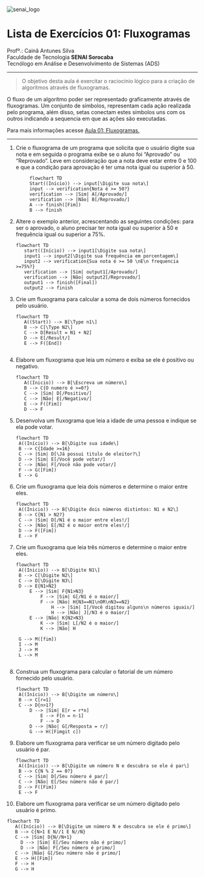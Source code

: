 ![senai_logo](https://transparencia.sp.senai.br/Content/img/logo-senai.png)

# Lista de Exercícios 01: Fluxogramas

Profº.: Cainã Antunes Silva  
Faculdade de Tecnologia **SENAI Sorocaba**  
Tecnólogo em Análise e Desenvolvimento de Sistemas (ADS)
___


> O objetivo desta aula é exercitar o raciocínio lógico para a criação de algoritmos através de fluxogramas.  

O fluxo de um algorítmo poder ser representado graficamente através de fluxogramas. Um conjunto de símbolos, representam cada ação realizada pelo programa, além disso, setas conectam estes símbolos uns com os outros indicando a sequencia em que as ações são executadas.

Para mais informações acesse [Aula 01: Fluxogramas.](https://www.notion.so/cainaantunes/Aula-01-Fluxogramas-188bde521b3b80de90f7dbd9407af71e)

***

1. Crie o fluxograma de um programa que solicita que o usuário digite sua nota e em seguida o programa exibe se o aluno foi “Aprovado” ou “Reprovado”. Leve em consideração que a nota deve estar entre 0 e 100 e que a condição para aprovação é ter uma nota igual ou superior à 50.
   
    ```mermaid
         flowchart TD
         Start((Início)) --> input[\Digite sua nota\]
         input --> verification{Nota é >= 50?}
         verification --> |Sim| A[/Aprovado/]
         verification --> |Não| B[/Reprovado/]
         A --> finish([Fim])
         B --> finish
    
    ```
   
2. Altere o exemplo anterior, acrescentando as seguintes condições: para ser o aprovado, o aluno precisar ter nota igual ou superior à 50 e frequência igual ou superior a 75%.
   
   ```mermaid
   flowchart TD
      start((Início)) --> input1[\Digite sua nota\]
      input1 --> input2[\Digite sua frequência em porcentagem\]
      input2 --> verification{Sua nota é >= 50 \nE\n frequencia >=75%?}
      verification --> |Sim| output1[/Aprovado/]
      verification --> |Não| output2[/Reprovado/]
      output1 --> finish([Final])
      output2 --> finish
   ```
   
3. Crie um fluxograma para calcular a soma de dois números fornecidos pelo usuário.
   
   ```mermaid
   flowchart TD
      A((Start)) --> B[\Type n1\]
      B --> C[\Type N2\]
      C --> D[Result = N1 + N2]
      D --> E[/Result/]
      E --> F([End])
      
   ```
   
4. Elabore um fluxograma que leia um número e exiba se ele é positivo ou negativo.
   
   ```mermaid
   flowchart TD
      A((Inicio)) --> B[\Escreva um número\]
      B --> C{O numero é >=0?}
      C --> |Sim| D[/Positivo/]
      C --> |Não| E[/Negativo/]
      E --> F([Fim])
      D --> F
   ```
   
5. Desenvolva um fluxograma que leia a idade de uma pessoa e indique se ela pode votar.
   
   ```mermaid
   flowchart TD
    A((Início)) --> B[\Digite sua idade\]
    B --> C{Idade >=16}
    C --> |Sim| D[\Já possui titulo de eleitor?\]
    D --> |Sim| E[/Você pode votar/]
    C --> |Não| F[/Você não pode votar/]
    F --> G([Fim])
    E --> G

   ```
   
6. Crie um fluxograma que leia dois números e determine o maior entre eles.
   
   ```mermaid
   flowchart TD
    A((Inicio)) --> B[\Digite dois números distintos: N1 e N2\]
    B --> C{N1 > N2?}
    C --> |Sim| D[/N1 é o maior entre eles!/]
    C --> |Não| E[/N2 é o maior entre eles!/]
    D --> F([Fim])
    E --> F
   ```
   
7. Crie um fluxograma que leia três números e determine o maior entre eles.
   
   ```mermaid
   flowchart TD
    A((Inicio)) --> B[\Digite N1\]
    B --> C[\Digite N2\]
    C --> D[\Digite N3\]
    D --> E{N1>N2}
        E --> |Sim| F{N1>N3}
            F --> |Sim| G[/N1 é o maior/]
            F --> |Não| H{N3==N1\nOR\nN3==N2}
                H --> |Sim| I[/Você digitou alguns\n números iguais/]
                H --> |Não| J[/N3 é o maior/]
        E --> |Não| K{N2>N3}
            K --> |Sim| L[/N2 é o maior/]
            K --> |Não| H
   
    G --> M([fim])
    I --> M
    J --> M
    L --> M
    

   ```
   
8. Construa um fluxograma para calcular o fatorial de um número fornecido pelo usuário.
   
   ```mermaid
   flowchart TD
    A((Início)) --> B[\Digite um número\]
    B --> C[r=1]
    C --> D{n>1?}
        D --> |Sim| E[r = r*n]
            E --> F[n = n-1]
            F --> D
        D --> |Não| G[/Resposta = r/]
        G --> H([Fimgit c])

   ```
   
9. Elabore um fluxograma para verificar se um número digitado pelo usuário é par.

   ```mermaid
   flowchart TD
    A((Inicio)) --> B[\Digite um número N e descubra se ele é par\]
    B --> C{N % 2 == 0?}
    C --> |Sim| D[/Seu número é par/]
    C --> |Não| E[/Seu número não é par/]
    D --> F([Fim])
    E --> F
   ```
   
10. Elabore um fluxograma para verificar se um número digitado pelo usuário é primo.
   
   ```mermaid
   flowchart TD
      A((Início)) --> B[\Digite um número N e descubra se ele é primo\]
      B --> C{N>1 E N//1 E N//N}
      C --> |Sim| D{N//N+1}
        D --> |Sim| E[/Seu número não é primo/]
        D --> |Não| F[/Seu número é primo/]
      C --> |Não| G[/Seu número não é primo/]
      E --> H([Fim])
      F --> H
      G --> H
   ```